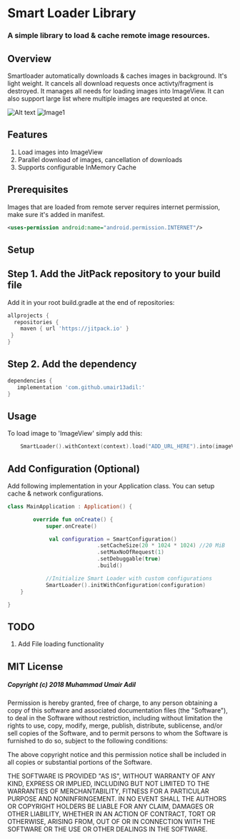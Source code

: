 # Smart Loader Library
### A simple library to load & cache remote image resources.


Overview
--------

Smartloader automatically downloads & caches images in background. It's light weight. It cancels all download requests once activty/fragment is destroyed. It manages all needs for loading images into ImageView. It can also support large list where multiple images are requested at once.

![Alt text](pictures/feature.png?raw=true "Icon")
![Image1](pictures/picture1.png)

Features
--------

1. Load images into ImageView
2. Parallel download of images, cancellation of downloads
3. Supports configurable InMemory Cache


Prerequisites
-------------

Images that are loaded from remote server requires internet permission, make sure it's added in manifest.

```xml
<uses-permission android:name="android.permission.INTERNET"/>
```

Setup
-------------

## Step 1. Add the JitPack repository to your build file

Add it in your root build.gradle at the end of repositories:
```groovy
allprojects {
  repositories {
    maven { url 'https://jitpack.io' }
 }
}
```

## Step 2. Add the dependency

```groovy
dependencies {
   implementation 'com.github.umair13adil:'
}
```

Usage
-----

To load image to 'ImageView' simply add this:

```kotlin
    SmartLoader().withContext(context).load("ADD_URL_HERE").into(imageView)
```

## Add Configuration (Optional)

Add following implementation in your Application class. You can setup cache & network configurations.

```kotlin
class MainApplication : Application() {

        override fun onCreate() {
            super.onCreate()

             val configuration = SmartConfiguration()
                            .setCacheSize(20 * 1024 * 1024) //20 MiB
                            .setMaxNoOfRequest(1)
                            .setDebuggable(true)
                            .build()

            //Initialize Smart Loader with custom configurations
            SmartLoader().initWithConfiguration(configuration)
    }

}
```

TODO
----

1. Add File loading functionality

## MIT License

##### Copyright (c) 2018 Muhammad Umair Adil

Permission is hereby granted, free of charge, to any person obtaining a copy of this software and associated documentation files (the "Software"), to deal in the Software without restriction, including without limitation the rights to use, copy, modify, merge, publish, distribute, sublicense, and/or sell copies of the Software, and to permit persons to whom the Software is furnished to do so, subject to the following conditions:

The above copyright notice and this permission notice shall be included in all copies or substantial portions of the Software.

THE SOFTWARE IS PROVIDED "AS IS", WITHOUT WARRANTY OF ANY KIND, EXPRESS OR IMPLIED, INCLUDING BUT NOT LIMITED TO THE WARRANTIES OF MERCHANTABILITY, FITNESS FOR A PARTICULAR PURPOSE AND NONINFRINGEMENT. IN NO EVENT SHALL THE AUTHORS OR COPYRIGHT HOLDERS BE LIABLE FOR ANY CLAIM, DAMAGES OR OTHER LIABILITY, WHETHER IN AN ACTION OF CONTRACT, TORT OR OTHERWISE, ARISING FROM, OUT OF OR IN CONNECTION WITH THE SOFTWARE OR THE USE OR OTHER DEALINGS IN THE SOFTWARE.
